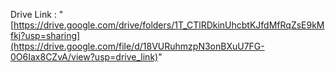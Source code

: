 Drive Link : "[https://drive.google.com/drive/folders/1T_CTlRDkinUhcbtKJfdMfRqZsE9kMfkj?usp=sharing](https://drive.google.com/file/d/18VURuhmzpN3onBXuU7FG-0O6Iax8CZvA/view?usp=drive_link)"
